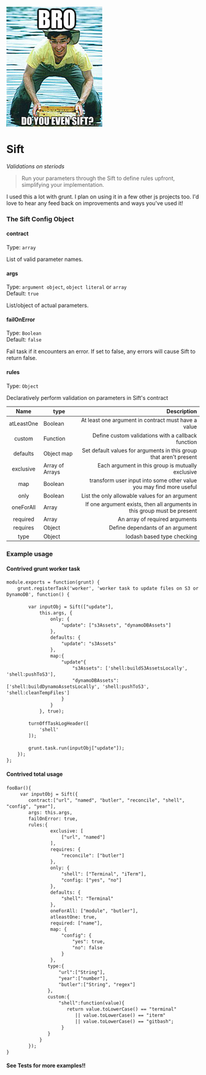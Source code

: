 
![](https://github.com/Luckvery/sift-js/blob/master/img/siftbro.jpg)


# Sift 
*Validations on steriods*
> Run your parameters through the Sift to define rules upfront, simplifying your implementation.

I used this a lot with grunt. I plan on using it in a few other js projects too.  I'd love to hear any feed back on improvements and ways you've used it!


### The Sift Config Object 


#### contract

Type: `array`  

List of valid parameter names.


#### args

Type: `argument object`, `object literal` or `array`  
Default: `true`

List/object of actual parameters. 



#### failOnError

Type: `Boolean`  
Default: `false`

Fail task if it encounters an error. If set to false, any errors will cause Sift to return false.

#### rules

Type: `Object`

Declaratively perform validation on parameters in Sift's contract

|    Name             |   type  | Description                                             |
|:-------------------:|---------|--------------------------------------------------------:|
|atLeastOne|Boolean|At least one argument in contract must have a value|
|custom|Function|Define custom validations with a callback function|
|defaults|Object map|Set default values for arguments in this group that aren't present|
|exclusive|Array of Arrays|Each argument in this group is mutually exclusive|
|map|Boolean|transform user input into some other value you may find more useful|
|only|Boolean|List the only allowable values for an argument|
|oneForAll|Array|If one argument exists, then all arguments in this group must be present|
|required|Array|An array of required arguments|
|requires|Object|Define dependants of an argument|
|type|Object|lodash based type checking| 

### Example usage

#### Contrived grunt worker task
```
module.exports = function(grunt) {
    grunt.registerTask('worker', 'worker task to update files on S3 or DynamoDB', function() {

        var inputObj = Sift(["update"],
            this.args, {
                only: {
                    "update": ["s3Assets", "dynamoDBAssets"]
                },
                defaults: {
                    "update": "s3Assets"
                },
                map:{
                    "update"{
                        "s3Assets": ['shell:buildS3AssetsLocally', 'shell:pushToS3'],
                        "dynamoDBAssets": ['shell:buildDynamoAssetsLocally', 'shell:pushToS3', 'shell:cleanTempFiles']
                    }
                }
            }, true);

        turnOffTaskLogHeader([
            'shell'
        ]);

        grunt.task.run(inputObj["update"]);
    });
};
```
#### Contrived total usage
```
fooBar(){
     var inputObj = Sift({
        contract:["url", "named", "butler", "reconcile", "shell", "config", "year"],
        args: this.args,
        failOnError: true,
        rules:{
                exclusive: [
                    ["url", "named"]
                ],
                requires: {
                    "reconcile": ["butler"]
                },
                only: {
                    "shell": ["Terminal", "iTerm"],
                    "config: ["yes", "no"]
                },
                defaults: {
                    "shell": "Terminal"
                },
                oneForAll: ["module", "butler"],
                atleastOne: true,
                required: ["name"],
                map: {
                    "config": {
                        "yes": true,
                        "no": false
                    }
                },
               type:{
                   "url":["String"],
                   "year":["number"],
                   "butler":["String", "regex"]
               },
               custom:{
                   "shell":function(value){
                      return value.toLowerCase() == "terminal" 
                         || value.toLowerCase() == "iterm" 
                         || value.toLowerCase() == "gitbash";
                    }
               }        
            }
        });
}
```

#### See Tests for more examples!!

